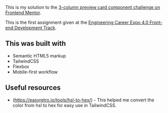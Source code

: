 This is my solution to the [3-column preview card component challenge on Frontend Mentor](https://www.frontendmentor.io/challenges/3column-preview-card-component-pH92eAR2-).  

This is the first assignment given at the [Engineering Career Expo 4.0 Front-end Development Track](https://github.com/Jumai26/ECX-Frontend). 


## This was built with

- Semantic HTML5 markup
- TailwindCSS
- Flexbox
- Mobile-first workflow


## Useful resources

- (https://easyretro.io/tools/hsl-to-hex/) - This helped me convert the color from hsl to hex for easy use in TailwindCSS.


